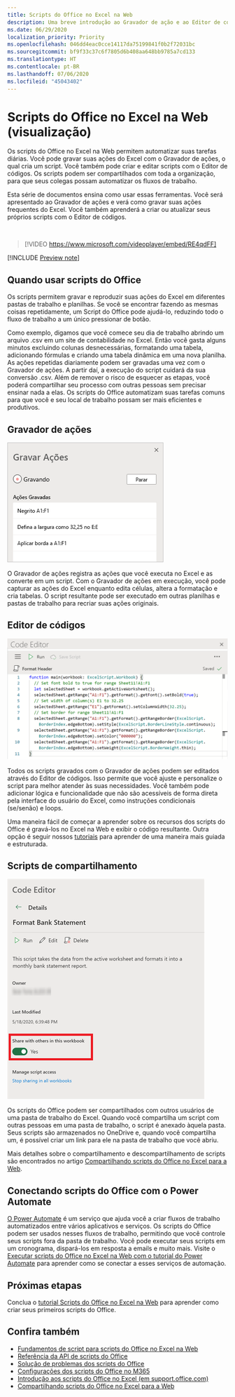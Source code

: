 ```yaml
---
title: Scripts do Office no Excel na Web
description: Uma breve introdução ao Gravador de ação e ao Editor de códigos de scripts do Office.
ms.date: 06/29/2020
localization_priority: Priority
ms.openlocfilehash: 046dd4eac0cce14117da75199841f0b2f72031bc
ms.sourcegitcommit: bf9f33c37c6f7805d6b408aa648bb9785a7cd133
ms.translationtype: HT
ms.contentlocale: pt-BR
ms.lasthandoff: 07/06/2020
ms.locfileid: "45043402"
---
```

# <a name="office-scripts-in-excel-on-the-web-preview"></a>Scripts do Office no Excel na Web (visualização)

Os scripts do Office no Excel na Web permitem automatizar suas tarefas diárias. Você pode gravar suas ações do Excel com o Gravador de ações, o qual cria um script. Você também pode criar e editar scripts com o Editor de códigos. Os scripts podem ser compartilhados com toda a organização, para que seus colegas possam automatizar os fluxos de trabalho.

Esta série de documentos ensina como usar essas ferramentas. Você será apresentado ao Gravador de ações e verá como gravar suas ações frequentes do Excel. Você também aprenderá a criar ou atualizar seus próprios scripts com o Editor de códigos.

<br>

> [!VIDEO https://www.microsoft.com/videoplayer/embed/RE4qdFF]

[!INCLUDE [Preview note](../includes/preview-note.md)]

## <a name="when-to-use-office-scripts"></a>Quando usar scripts do Office

Os scripts permitem gravar e reproduzir suas ações do Excel em diferentes pastas de trabalho e planilhas. Se você se encontrar fazendo as mesmas coisas repetidamente, um Script do Office pode ajudá-lo, reduzindo todo o fluxo de trabalho a um único pressionar de botão.

Como exemplo, digamos que você comece seu dia de trabalho abrindo um arquivo .csv em um site de contabilidade no Excel. Então você gasta alguns minutos excluindo colunas desnecessárias, formatando uma tabela, adicionando fórmulas e criando uma tabela dinâmica em uma nova planilha. As ações repetidas diariamente podem ser gravadas uma vez com o Gravador de ações. A partir daí, a execução do script cuidará da sua conversão .csv. Além de remover o risco de esquecer as etapas, você poderá compartilhar seu processo com outras pessoas sem precisar ensinar nada a elas. Os scripts do Office automatizam suas tarefas comuns para que você e seu local de trabalho possam ser mais eficientes e produtivos.

## <a name="action-recorder"></a>Gravador de ações

![O Gravador de ações depois de gravar várias ações.](../images/action-recorder-intro.png)

O Gravador de ações registra as ações que você executa no Excel e as converte em um script. Com o Gravador de ações em execução, você pode capturar as ações do Excel enquanto edita células, altera a formatação e cria tabelas. O script resultante pode ser executado em outras planilhas e pastas de trabalho para recriar suas ações originais.

## <a name="code-editor"></a>Editor de códigos

![O Editor de códigos exibe o código do script acima.](../images/code-editor-intro.png)

Todos os scripts gravados com o Gravador de ações podem ser editados através do Editor de códigos. Isso permite que você ajuste e personalize o script para melhor atender às suas necessidades. Você também pode adicionar lógica e funcionalidade que não são acessíveis de forma direta pela interface do usuário do Excel, como instruções condicionais (se/senão) e loops.

Uma maneira fácil de começar a aprender sobre os recursos dos scripts do Office é gravá-los no Excel na Web e exibir o código resultante. Outra opção é seguir nossos [tutoriais](../tutorials/excel-tutorial.md) para aprender de uma maneira mais guiada e estruturada.

## <a name="sharing-scripts"></a>Scripts de compartilhamento

![A página de detalhes do script mostrando a opção "Compartilhar com outras pessoas nesta pasta de trabalho".](../images/script-sharing.png)

Os scripts do Office podem ser compartilhados com outros usuários de uma pasta de trabalho do Excel. Quando você compartilha um script com outras pessoas em uma pasta de trabalho, o script é anexado àquela pasta. Seus scripts são armazenados no OneDrive e, quando você compartilha um, é possível criar um link para ele na pasta de trabalho que você abriu.

Mais detalhes sobre o compartilhamento e descompartilhamento de scripts são encontrados no artigo [Compartilhando scripts do Office no Excel para a Web](https://support.microsoft.com/office/sharing-office-scripts-in-excel-for-the-web-226eddbc-3a44-4540-acfe-fccda3d1122b?storagetype=live&ui=en-US&rs=en-US&ad=US).

## <a name="connecting-office-scripts-to-power-automate"></a>Conectando scripts do Office com o Power Automate

[O Power Automate](https://flow.microsoft.com/) é um serviço que ajuda você a criar fluxos de trabalho automatizados entre vários aplicativos e serviços. Os scripts do Office podem ser usados nesses fluxos de trabalho, permitindo que você controle seus scripts fora da pasta de trabalho. Você pode executar seus scripts em um cronograma, dispará-los em resposta a emails e muito mais. Visite o [Executar scripts do Office no Excel na Web com o tutorial do Power Automate](../tutorials/excel-power-automate-manual.md) para aprender como se conectar a esses serviços de automação.

## <a name="next-steps"></a>Próximas etapas

Conclua o [tutorial Scripts do Office no Excel na Web](../tutorials/excel-tutorial.md) para aprender como criar seus primeiros scripts do Office.

## <a name="see-also"></a>Confira também

- [Fundamentos de script para scripts do Office no Excel na Web](../develop/scripting-fundamentals.md)
- [Referência da API de scripts do Office](/javascript/api/office-scripts/overview)
- [Solução de problemas dos scripts do Office](../testing/troubleshooting.md)
- [Configurações dos scripts do Office no M365](https://support.office.com/article/office-scripts-settings-in-m365-19d3c51a-6ca2-40ab-978d-60fa49554dcf)
- [Introdução aos scripts do Office no Excel (em support.office.com)](https://support.office.com/article/introduction-to-office-scripts-in-excel-9fbe283d-adb8-4f13-a75b-a81c6baf163a)
- [Compartilhando scripts do Office no Excel para a Web](https://support.microsoft.com/office/sharing-office-scripts-in-excel-for-the-web-226eddbc-3a44-4540-acfe-fccda3d1122b?storagetype=live&ui=en-US&rs=en-US&ad=US)
